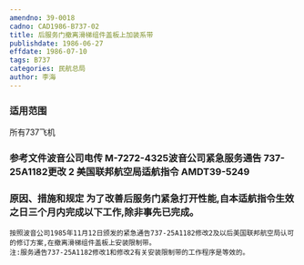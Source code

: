 ```yaml
---
amendno: 39-0018
cadno: CAD1986-B737-02
title: 后服务门撤离滑梯组件盖板上加装系带
publishdate: 1986-06-27
effdate: 1986-07-10
tags: B737
categories: 民航总局
author: 李海
---
```


### 适用范围 
所有737飞机

<!--more-->
### 参考文件波音公司电传 M-7272-4325波音公司紧急服务通告 737-25A1182更改 2 美国联邦航空局适航指令 AMDT39-5249

### 原因、措施和规定     为了改善后服务门紧急打开性能,自本适航指令生效之日三个月内完成以下工作,除非事先已完成。 
    按照波音公司1985年11月12日颁发的紧急通告737-25A1182修改2及以后美国联邦航空局认可的修订方案,在撤离滑梯组件盖板上安装限制带。 
    注:服务通告737-25A1182修改1和修改2有关安装限制带的工作程序是等效的。
